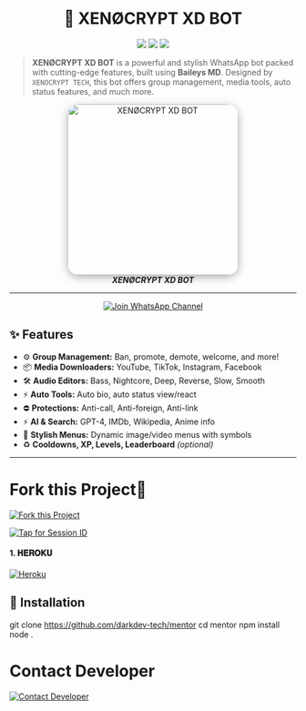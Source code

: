 <h1 align="center">🤖 XENØCRYPT XD BOT</h1>
<p align="center">
  <img src="https://img.shields.io/badge/XENØCRYPT-BOT-6e00ff?style=for-the-badge&logo=whatsapp" />
  <img src="https://img.shields.io/github/license/darkdev-tech/monitor?style=for-the-badge" />
  <img src="https://img.shields.io/github/stars/darkdev-tech/mentor?style=for-the-badge" />
</p>

> **XENØCRYPT XD BOT** is a powerful and stylish WhatsApp bot packed with cutting-edge features, built using **Baileys MD**. Designed by `XENOCRYPT TECH`, this bot offers group management, media tools, auto status features, and much more.

<p align="center">
  <img src="https://i.ibb.co/7JQHrQ3n/IMG-20250424-WA0040.jpg" alt="XENØCRYPT XD BOT" width="300" style="border-radius: 20px; box-shadow: 0 4px 15px rgba(0,0,0,0.3);" />
  <br>
  <b><i>XENØCRYPT XD BOT</i></b>
</p>


---
<p align="center">
  <a href="https://whatsapp.com/channel/0029VaesBAXJJhzefVszDu3h">
    <img src="https://img.shields.io/badge/Join%20WhatsApp%20Channel-25D366?style=for-the-badge&logo=whatsapp" alt="Join WhatsApp Channel"/>
  </a>
</p>


## ✨ Features

- ⚙️ **Group Management:** Ban, promote, demote, welcome, and more!
- 📦 **Media Downloaders:** YouTube, TikTok, Instagram, Facebook
- 🛠 **Audio Editors:** Bass, Nightcore, Deep, Reverse, Slow, Smooth
- ⚡ **Auto Tools:** Auto bio, auto status view/react
- ⛔ **Protections:** Anti-call, Anti-foreign, Anti-link
- ⚡ **AI & Search:** GPT-4, IMDb, Wikipedia, Anime info
- 🔮 **Stylish Menus:** Dynamic image/video menus with symbols
- ♻️ **Cooldowns, XP, Levels, Leaderboard** *(optional)*

---
# Fork this Project🚀

[![Fork this Project](https://img.shields.io/badge/Fork-Purple?style=for-the-badge&logo=github&logoColor=white)](https://github.com/darkdev-tech/monitor/fork)


[![Tap for Session ID](https://img.shields.io/badge/Tap%20for%20Session%20ID-Click%20Here-blue?style=for-the-badge)](https://system-d5et.onrender.com)



<h4 align="left">1. 𝐇𝐄𝐑𝐎𝐊𝐔</h4>
<p align="left">
<a href='https://dashboard.heroku.com/new?template=https://github.com/darkdev-tech/monitor.git' target="_blank"><img alt='Heroku' src='https://img.shields.io/badge/-Heroku%20Deploy-purple?style=for-the-badge&logo=heroku&logoColor=white'/></a>
</p>


## 🧰 Installation

git clone https://github.com/darkdev-tech/mentor
cd mentor
npm install
node .


# Contact Developer

[![Contact Developer](https://img.shields.io/badge/Contact_Developer-WhatsApp-green?style=for-the-badge&logo=whatsapp&logoColor=white)](https://wa.me/254107065646)
